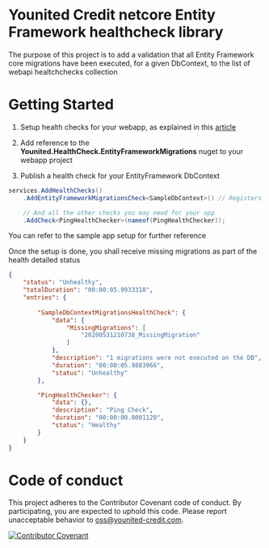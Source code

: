 # Younited Credit netcore Entity Framework healthcheck library

The purpose of this project is to add a validation that all Entity Framework core migrations have been executed, for a given DbContext, to the list of webapi healtchchecks collection

# Getting Started
1. Setup health checks for your webapp, as explained in this [article](https://docs.microsoft.com/en-us/aspnet/core/host-and-deploy/health-checks?view=aspnetcore-3.1)

2. Add reference to the **Younited.HealthCheck.EntityFrameworkMigrations** nuget to your webapp project

3. Publish a health check for your EntityFramework DbContext
```cs
services.AddHealthChecks()
    .AddEntityFrameworkMigrationsCheck<SampleDbContext>() // Registers required services and check the pipeline

    // And all the other checks you may need for your app
    .AddCheck<PingHealthChecker>(nameof(PingHealthChecker));
```

You can refer to the sample app setup for further reference

Once the setup is done, you shall receive missing migrations as part of the health detailed status

```json
{
    "status": "Unhealthy",
    "totalDuration": "00:00:05.9933318",
    "entries": {
        
        "SampleDbContextMigrationsHealthCheck": {
            "data": {
                "MissingMigrations": [
                    "20200531210738_MissingMigration"
                ]
            },
            "description": "1 migrations were not executed on the DB",
            "duration": "00:00:05.9883966",
            "status": "Unhealthy"
        },

        "PingHealthChecker": {
            "data": {},
            "description": "Ping Check",
            "duration": "00:00:00.0001120",
            "status": "Healthy"
        }
    }
}
```

# Code of conduct
This project adheres to the Contributor Covenant code of conduct. By participating, you are expected to uphold this code. Please report unacceptable behavior to oss@younited-credit.com.

[![Contributor Covenant](https://img.shields.io/badge/Contributor%20Covenant-v2.0%20adopted-ff69b4.svg)](CODE_OF_CONDUCT.md)